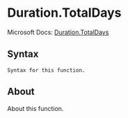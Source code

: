 ---
---

# Duration.TotalDays

Microsoft Docs: [Duration.TotalDays](https://docs.microsoft.com/en-us/powerquery-m/duration-totaldays)

## Syntax

```
Syntax for this function.
```

## About

About this function.

